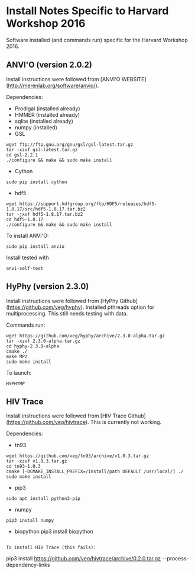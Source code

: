 # Install Notes Specific to Harvard Workshop 2016
Software installed (and commands run) specific for the Harvard Workshop 2016. 

## ANVI'O (version 2.0.2)
Install instructions were followed from [ANVI'O WEBSITE] (http://merenlab.org/software/anvio/).

Dependencies:
* Prodigal (installed already)
* HMMER (installed already)
* sqlite (installed already)
* numpy (installed)
* GSL
```
wget ftp://ftp.gnu.org/gnu/gsl/gsl-latest.tar.gz
tar -xzvf gsl-latest.tar.gz
cd gsl-2.2.1
./configure && make && sudo make install
```
* Cython
```
sudo pip install cython
```
* hdf5
```
wget https://support.hdfgroup.org/ftp/HDF5/releases/hdf5-1.8.17/src/hdf5-1.8.17.tar.bz2 
tar -jxvf hdf5-1.8.17.tar.bz2
cd hdf5-1.8.17 
./configure && make && sudo make install
```

To install ANVI'O:
```
sudo pip install anvio
```

Install tested with
```
anvi-self-test
```
 
## HyPhy (version 2.3.0)
Install instructions were followed from [HyPhy Github] (https://github.com/veg/hyphy). Installed pthreads option for multiprocessing. This still needs testing with data. 

Commands run:
```
wget https://github.com/veg/hyphy/archive/2.3.0-alpha.tar.gz
tar -xzvf 2.3.0-alpha.tar.gz
cd hyphy-2.3.0-alpha
cmake ./
make MP2
sudo make install
```

To launch:
```
HYPHYMP
```

## HIV Trace 
Install instructions were followed from [HIV Trace Github] (https://github.com/veg/hivtrace). This is currently not working.

Dependencies:
* tn93
```
wget https://github.com/veg/tn93/archive/v1.0.3.tar.gz
tar -xzvf v1.0.3.tar.gz
cd tn93-1.0.3
cmake [-DCMAKE_INSTALL_PREFIX=/install/path DEFAULT /usr/local/] ./
sudo make install
```
* pip3
```
sudo apt install python3-pip
```
* numpy
```
pip3 install numpy
```
* biopython
pip3 install biopython
```

To install HIV Trace (this fails):
```
pip3 install https://github.com/veg/hivtrace/archive/0.2.0.tar.gz --process-dependency-links
```
